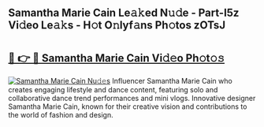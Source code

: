 ## Samantha Marie Cain Le𝚊𝚔ed N𝚞𝚍e - Part-I5z Vi𝚍eo Le𝚊𝚔s - H𝚘t O𝚗lyf𝚊ns Ph𝚘tos zOTsJ

# <h2><a href="http://hf36wq.feru.top/?c=Samantha+Marie+Cain">🔗 👉 🔴 Samantha Marie Cain Vi𝚍𝚎o Ph𝚘t𝚘𝚜</a></h2>

[![Samantha Marie Cain Nu𝚍𝚎s](https://i.imgur.com/0TWrTi3.gif)](http://hf36wq.feru.top/?c=Samantha+Marie+Cain)
Influencer Samantha Marie Cain who creates engaging lifestyle and dance content, featuring solo and collaborative dance trend performances and mini vlogs. Innovative designer Samantha Marie Cain, known for their creative vision and contributions to the world of fashion and design. 

